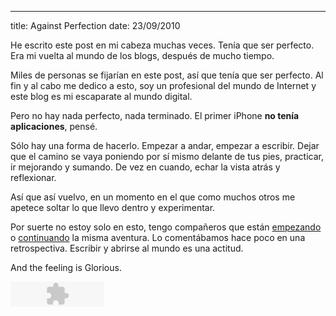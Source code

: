 --- 
title: Against Perfection
date: 23/09/2010

He escrito este post en mi cabeza muchas veces. Tenía que ser perfecto. Era mi vuelta al mundo de los blogs, después de mucho tiempo.

Miles de personas se fijarían en este post, así que tenía que ser perfecto. Al fin y al cabo me dedico a esto, soy un profesional del mundo de Internet y este blog es mi escaparate al mundo digital.

Pero no hay nada perfecto, nada terminado. El primer iPhone **no tenía aplicaciones**, pensé.

Sólo hay una forma de hacerlo. Empezar a andar, empezar a escribir. Dejar que el camino se vaya poniendo por sí mismo delante de tus pies, practicar, ir mejorando y sumando. De vez en cuando, echar la vista atrás y reflexionar.

Así que así vuelvo, en un momento en el que como muchos otros me apetece soltar lo que llevo dentro y experimentar.

Por suerte no estoy solo en esto, tengo compañeros que están [empezando](http://fray.heroku.com) o [continuando](http://jose.gr) la misma aventura. Lo comentábamos hace poco en una retrospectiva. Escribir y abrirse al mundo es una actitud.

And the feeling is Glorious.

<object width="150" height="40"> <param name="movie" value="http://listen.grooveshark.com/songWidget.swf" /> <param name="wmode" value="window" /> <param name="allowScriptAccess" value="always" /> <param name="flashvars" value="hostname=cowbell.grooveshark.com&widgetID=22721630&style=grass&p=0" /> <embed src="http://listen.grooveshark.com/songWidget.swf" type="application/x-shockwave-flash" width="150" height="40" flashvars="hostname=cowbell.grooveshark.com&widgetID=22721630&style=grass&p=0" allowScriptAccess="always" wmode="window" /></object>